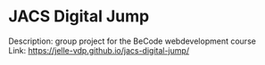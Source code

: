 # JACS Digital Jump
Description: group project for the BeCode webdevelopment course<br>
Link: https://jelle-vdp.github.io/jacs-digital-jump/
